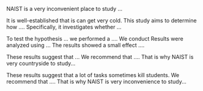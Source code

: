 

NAIST is a very inconvenient place to study ...


It is well-established that is can get very cold. This study aims to determine how .... Specifically, it investigates whether ... 


To test the hypothesis ... we performed a .... 
We conduct 
Results were analyzed using ... The results showed a small effect .... 



These results suggest that ... We recommend that .... That is why NAIST is very countryside to study...


These results suggest that a lot of tasks sometimes kill students. We recommend that .... That is why NAIST is very inconvenience to study...

